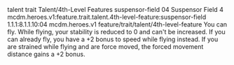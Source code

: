 <ability>
  <metadata>
    <class>talent</class>
    <feature_type>trait</feature_type>
    <file_dpath>Talent/4th-Level Features</file_dpath>
    <item_id>suspensor-field</item_id>
    <item_index>04</item_index>
    <item_name>Suspensor Field</item_name>
    <level>4</level>
    <scc>mcdm.heroes.v1:feature.trait.talent.4th-level-feature:suspensor-field</scc>
    <scdc>1.1.1:8.1.1.10:04</scdc>
    <source>mcdm.heroes.v1</source>
    <type>feature/trait/talent/4th-level-feature</type>
  </metadata>
  <effects>
    <effect type="mundane">You can fly. While flying, your stability is reduced to 0 and can&apos;t be increased. If you can already fly, you have a +2 bonus to speed while flying instead.
If you are strained while flying and are force moved, the forced movement distance gains a +2 bonus.</effect>
  </effects>
</ability>
